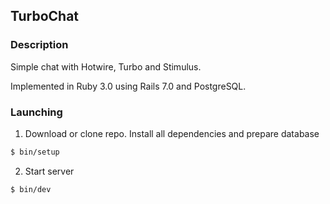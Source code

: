 ## TurboChat

### Description

Simple chat with Hotwire, Turbo and Stimulus.

Implemented in Ruby 3.0 using Rails 7.0 and PostgreSQL.

### Launching

1. Download or clone repo. Install all dependencies and prepare database

```bash
$ bin/setup
```

2. Start server

```bash
$ bin/dev
```
